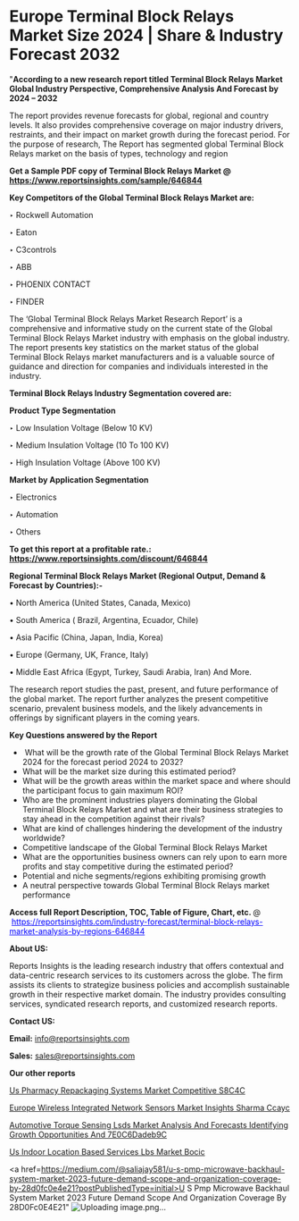 # Europe Terminal Block Relays Market Size 2024 | Share & Industry Forecast 2032

 "<strong>According to a new research report titled Terminal Block Relays Market Global Industry Perspective, Comprehensive Analysis And Forecast by 2024 – 2032</strong>

The report provides revenue forecasts for global, regional and country levels. It also provides comprehensive coverage on major industry drivers, restraints, and their impact on market growth during the forecast period. For the purpose of research, The Report has segmented global Terminal Block Relays market on the basis of types, technology and region

<strong>Get a Sample PDF copy of Terminal Block Relays Market </strong><strong>@<a href=https://www.reportsinsights.com/sample/646844 style=color:#0000ff;> https://www.reportsinsights.com/sample/646844</a></strong></font>

<strong>Key Competitors of the Global Terminal Block Relays Market are:</strong>

‣ Rockwell Automation

‣ Eaton

‣ C3controls

‣ ABB

‣ PHOENIX CONTACT

‣ FINDER

The ‘Global Terminal Block Relays Market Research Report’ is a comprehensive and informative study on the current state of the Global Terminal Block Relays Market industry with emphasis on the global industry. The report presents key statistics on the market status of the global Terminal Block Relays market manufacturers and is a valuable source of guidance and direction for companies and individuals interested in the industry.

<strong>Terminal Block Relays Industry Segmentation covered are:</strong>

<strong>Product Type Segmentation</strong>

‣ Low Insulation Voltage (Below 10 KV)

‣ Medium Insulation Voltage (10 To 100 KV)

‣ High Insulation Voltage (Above 100 KV)

<strong>Market by Application Segmentation</strong>

‣ Electronics

‣ Automation

‣ Others

<strong>To get this report at a profitable rate.: <a href=https://www.reportsinsights.com/discount/646844 style=color:#0000ff;>https://www.reportsinsights.com/discount/646844</a></strong></font>

<strong>Regional Terminal Block Relays Market (Regional Output, Demand &amp; Forecast by Countries):-</strong>

• North America (United States, Canada, Mexico)

• South America ( Brazil, Argentina, Ecuador, Chile)

• Asia Pacific (China, Japan, India, Korea)

• Europe (Germany, UK, France, Italy)

• Middle East Africa (Egypt, Turkey, Saudi Arabia, Iran) And More.

The research report studies the past, present, and future performance of the global market. The report further analyzes the present competitive scenario, prevalent business models, and the likely advancements in offerings by significant players in the coming years.

<strong>Key Questions answered by the Report</strong>
<ul>
  <li> What will be the growth rate of the Global Terminal Block Relays Market 2024 for the forecast period 2024 to 2032?</li>
  <li>What will be the market size during this estimated period?</li>
  <li>What will be the growth areas within the market space and where should the participant focus to gain maximum ROI?</li>
  <li>Who are the prominent industries players dominating the Global Terminal Block Relays Market and what are their business strategies to stay ahead in the competition against their rivals?</li>
  <li>What are kind of challenges hindering the development of the industry worldwide?</li>
  <li>Competitive landscape of the Global Terminal Block Relays Market</li>
  <li>What are the opportunities business owners can rely upon to earn more profits and stay competitive during the estimated period?</li>
  <li>Potential and niche segments/regions exhibiting promising growth</li>
  <li>A neutral perspective towards Global Terminal Block Relays market performance</li>
</ul>
<strong>Access full Report Description, TOC, Table of Figure, Chart, etc. </strong>@  <a href=https://reportsinsights.com/industry-forecast/terminal-block-relays-market-analysis-by-regions-646844 style=color:#0000ff;>https://reportsinsights.com/industry-forecast/terminal-block-relays-market-analysis-by-regions-646844</a></font>

<strong><strong>About US</strong>:</strong>

Reports Insights is the leading research industry that offers contextual and data-centric research services to its customers across the globe. The firm assists its clients to strategize business policies and accomplish sustainable growth in their respective market domain. The industry provides consulting services, syndicated research reports, and customized research reports.

<strong>Contact US:</strong>

<p class=""""><b>Email:</b> <a href=mailto:info@reportsinsights.com>info@reportsinsights.com</a></p>
<p class=""""><b>Sales:</b> <a href=mailto:sales@reportsinsights.com>sales@reportsinsights.com</a></p>

<strong>Our other reports</strong>

<a href=https://www.linkedin.com/pulse/us-pharmacy-repackaging-systems-market-competitive-s8c4c/>Us Pharmacy Repackaging Systems Market Competitive S8C4C</a>

<a href=https://www.linkedin.com/pulse/europe-wireless-integrated-network-sensors-market-insights-sharma-ccayc/>Europe Wireless Integrated Network Sensors Market Insights Sharma Ccayc</a>

<a href=https://medium.com/@aanandimane055/automotive-torque-sensing-lsds-market-analysis-and-forecasts-identifying-growth-opportunities-and-7e0c6dadeb9c>Automotive Torque Sensing Lsds Market Analysis And Forecasts Identifying Growth Opportunities And 7E0C6Dadeb9C</a>

<a href=https://www.linkedin.com/pulse/us-indoor-location-based-services-lbs-market-bocic/>Us Indoor Location Based Services Lbs Market Bocic</a>

<a href=https://medium.com/@saliajay581/u-s-pmp-microwave-backhaul-system-market-2023-future-demand-scope-and-organization-coverage-by-28d0fc0e4e21?postPublishedType=initial>U S Pmp Microwave Backhaul System Market 2023 Future Demand Scope And Organization Coverage By 28D0Fc0E4E21</a>"
![Uploading image.png…]()
